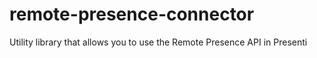 # remote-presence-connector
Utility library that allows you to use the Remote Presence API in Presenti
